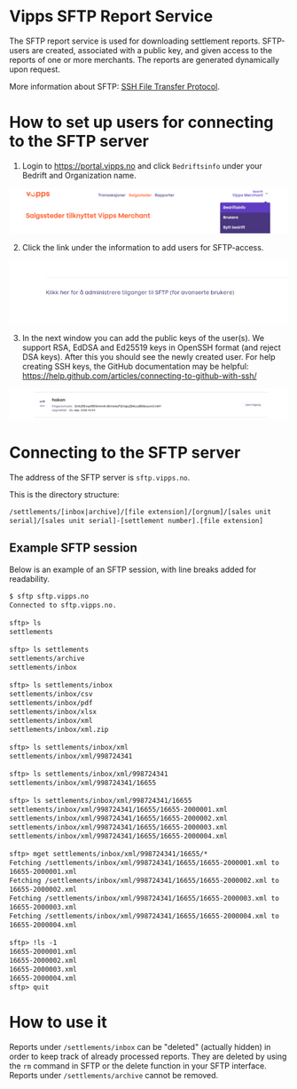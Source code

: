 # Vipps SFTP Report Service

The SFTP report service is used for downloading settlement reports. SFTP-users
are created, associated with a public key, and given access to the reports of
one or more merchants. The reports are generated dynamically upon request.

More information about SFTP: [SSH File Transfer Protocol](https://en.wikipedia.org/wiki/SSH_File_Transfer_Protocol).

# How to set up users for connecting to the SFTP server

1. Login to https://portal.vipps.no and click `Bedriftsinfo` under your Bedrift and Organization name.

![Velg profil](images/01_velg_profil.png "Velg profil")

2. Click the link under the information to add users for SFTP-access.

![Lag tilgang](images/02_SFTP_tilgang.png "Lag tilgang")

3. In the next window you can add the public keys of the user(s). We support RSA, EdDSA and Ed25519 keys in OpenSSH format (and reject DSA keys). After this you should see the newly created user. For help creating SSH keys, the GitHub documentation may be helpful: https://help.github.com/articles/connecting-to-github-with-ssh/

![Bruker opprettet](images/03_bruker_opprettet.png "bruker opprettet")

# Connecting to the SFTP server

The address of the SFTP server is `sftp.vipps.no`.

This is the directory structure:
```
/settlements/[inbox|archive]/[file extension]/[orgnum]/[sales unit serial]/[sales unit serial]-[settlement number].[file extension]
```
## Example SFTP session

Below is an example of an SFTP session, with line breaks added for readability.

```
$ sftp sftp.vipps.no
Connected to sftp.vipps.no.

sftp> ls
settlements  

sftp> ls settlements
settlements/archive   
settlements/inbox     

sftp> ls settlements/inbox
settlements/inbox/csv        
settlements/inbox/pdf        
settlements/inbox/xlsx       
settlements/inbox/xml        
settlements/inbox/xml.zip    

sftp> ls settlements/inbox/xml
settlements/inbox/xml/998724341   

sftp> ls settlements/inbox/xml/998724341
settlements/inbox/xml/998724341/16655    

sftp> ls settlements/inbox/xml/998724341/16655
settlements/inbox/xml/998724341/16655/16655-2000001.xml             
settlements/inbox/xml/998724341/16655/16655-2000002.xml            
settlements/inbox/xml/998724341/16655/16655-2000003.xml             
settlements/inbox/xml/998724341/16655/16655-2000004.xml             

sftp> mget settlements/inbox/xml/998724341/16655/*
Fetching /settlements/inbox/xml/998724341/16655/16655-2000001.xml to 16655-2000001.xml
Fetching /settlements/inbox/xml/998724341/16655/16655-2000002.xml to 16655-2000002.xml
Fetching /settlements/inbox/xml/998724341/16655/16655-2000003.xml to 16655-2000003.xml
Fetching /settlements/inbox/xml/998724341/16655/16655-2000004.xml to 16655-2000004.xml

sftp> !ls -1
16655-2000001.xml
16655-2000002.xml
16655-2000003.xml
16655-2000004.xml
sftp> quit
```

# How to use it

Reports under `/settlements/inbox` can be "deleted" (actually hidden) in order
to keep track of already processed reports. They are deleted by using the `rm`
command in SFTP or the delete function in your SFTP interface. Reports under
`/settlements/archive` cannot be removed.
